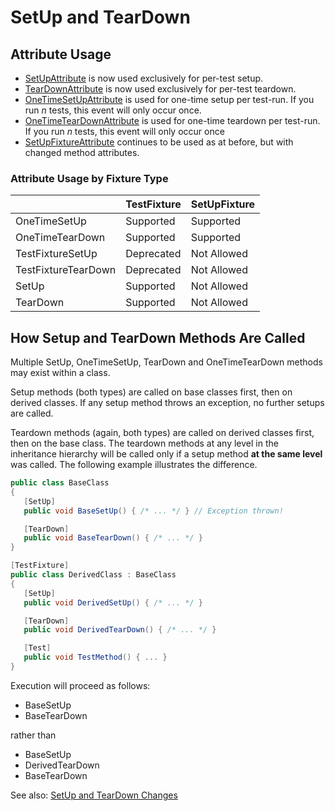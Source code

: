 # SetUp and TearDown

## Attribute Usage

* [SetUpAttribute](../attributes/setup.md) is now used exclusively for per-test setup.
* [TearDownAttribute](../attributes/teardown.md) is now used exclusively for per-test teardown.
* [OneTimeSetUpAttribute](../attributes/onetimesetup.md) is used for one-time setup per test-run. If you run _n_ tests,
  this event will only occur once.
* [OneTimeTearDownAttribute](../attributes/onetimeteardown.md) is used for one-time teardown per test-run. If you run
  _n_ tests, this event will only occur once
* [SetUpFixtureAttribute](../attributes/setupfixture.md) continues to be used as at before, but with changed method
  attributes.

### Attribute Usage by Fixture Type

|                     | TestFixture  | SetUpFixture |
|---------------------|--------------|--------------|
| OneTimeSetUp        |  Supported   |  Supported   |
| OneTimeTearDown     |  Supported   |  Supported   |
| TestFixtureSetUp    |  Deprecated  | Not Allowed  |
| TestFixtureTearDown |  Deprecated  | Not Allowed  |
| SetUp               |  Supported   | Not Allowed  |
| TearDown            |  Supported   | Not Allowed  |

## How Setup and TearDown Methods Are Called

Multiple SetUp, OneTimeSetUp, TearDown and OneTimeTearDown methods may exist within a class.

Setup methods (both types) are called on base classes first, then on derived classes. If any setup method throws an
exception, no further setups are called.

Teardown methods (again, both types) are called on derived classes first, then on the base class. The teardown methods
at any level in the inheritance hierarchy will be called only if a setup method **at the same level** was called. The
following example illustrates the difference.

```csharp
public class BaseClass
{
   [SetUp]
   public void BaseSetUp() { /* ... */ } // Exception thrown!

   [TearDown]
   public void BaseTearDown() { /* ... */ }
}

[TestFixture]
public class DerivedClass : BaseClass
{
   [SetUp]
   public void DerivedSetUp() { /* ... */ }

   [TearDown]
   public void DerivedTearDown() { /* ... */ }

   [Test]
   public void TestMethod() { ... }
}
```

Execution will proceed as follows:

* BaseSetUp
* BaseTearDown

rather than

* BaseSetUp
* DerivedTearDown
* BaseTearDown

See also: [SetUp and TearDown Changes](SetUp-and-TearDown-Changes.md)

